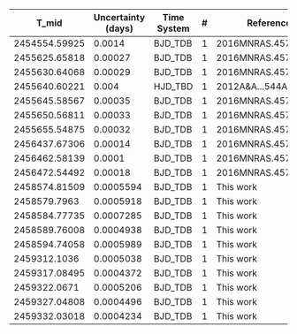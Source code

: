 |T_mid        |Uncertainty (days)|Time System|#  |Reference                             |
|-------------|------------------|-----------|---|--------------------------------------|
|2454554.59925|0.0014            |BJD_TDB    |1  |2016MNRAS.457.4205S                   |
|2455625.65818|0.00027           |BJD_TDB    |1  |2016MNRAS.457.4205S                   |
|2455630.64068|0.00029           |BJD_TDB    |1  |2016MNRAS.457.4205S                   |
|2455640.60221|0.004             |HJD_TBD    |1  |2012A&A...544A..72L                   |
|2455645.58567|0.00035           |BJD_TDB    |1  |2016MNRAS.457.4205S                   |
|2455650.56811|0.00033           |BJD_TDB    |1  |2016MNRAS.457.4205S                   |
|2455655.54875|0.00032           |BJD_TDB    |1  |2016MNRAS.457.4205S                   |
|2456437.67306|0.00014           |BJD_TDB    |1  |2016MNRAS.457.4205S                   |
|2456462.58139|0.0001            |BJD_TDB    |1  |2016MNRAS.457.4205S                   |
|2456472.54492|0.00018           |BJD_TDB    |1  |2016MNRAS.457.4205S                   |
|2458574.81509|0.0005594         |BJD_TDB    |1  |This work                             |
|2458579.7963 |0.0005918         |BJD_TDB    |1  |This work                             |
|2458584.77735|0.0007285         |BJD_TDB    |1  |This work                             |
|2458589.76008|0.0004938         |BJD_TDB    |1  |This work                             |
|2458594.74058|0.0005989         |BJD_TDB    |1  |This work                             |
|2459312.1036 |0.0005038         |BJD_TDB    |1  |This work                             |
|2459317.08495|0.0004372         |BJD_TDB    |1  |This work                             |
|2459322.0671 |0.0005206         |BJD_TDB    |1  |This work                             |
|2459327.04808|0.0004496         |BJD_TDB    |1  |This work                             |
|2459332.03018|0.0004234         |BJD_TDB    |1  |This work                             |
